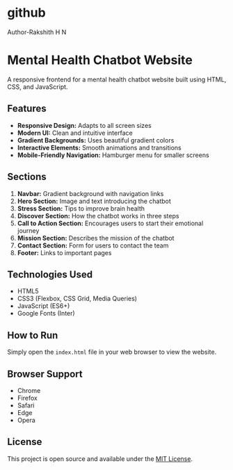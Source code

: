 # github
Author-Rakshith H N
# Mental Health Chatbot Website

A responsive frontend for a mental health chatbot website built using HTML, CSS, and JavaScript.

## Features

- **Responsive Design:** Adapts to all screen sizes
- **Modern UI:** Clean and intuitive interface
- **Gradient Backgrounds:** Uses beautiful gradient colors
- **Interactive Elements:** Smooth animations and transitions
- **Mobile-Friendly Navigation:** Hamburger menu for smaller screens

## Sections

1. **Navbar:** Gradient background with navigation links
2. **Hero Section:** Image and text introducing the chatbot
3. **Stress Section:** Tips to improve brain health
4. **Discover Section:** How the chatbot works in three steps
5. **Call to Action Section:** Encourages users to start their emotional journey
6. **Mission Section:** Describes the mission of the chatbot
7. **Contact Section:** Form for users to contact the team
8. **Footer:** Links to important pages

## Technologies Used

- HTML5
- CSS3 (Flexbox, CSS Grid, Media Queries)
- JavaScript (ES6+)
- Google Fonts (Inter)

## How to Run

Simply open the `index.html` file in your web browser to view the website.

## Browser Support

- Chrome
- Firefox
- Safari
- Edge
- Opera

## License

This project is open source and available under the [MIT License](LICENSE). 